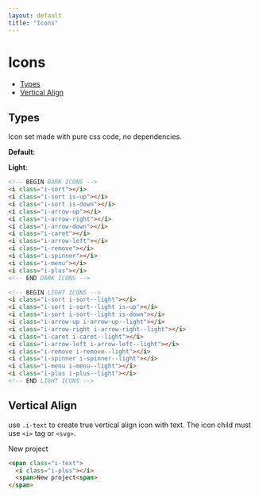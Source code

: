 ```yaml
---
layout: default
title: "Icons"
---
```


# Icons

- [Types](#types)
- [Vertical Align](#vertical-align)

## Types

Icon set made with pure css code, no dependencies.

**Default**:
<div class="u-mb-15">
  <div class="icon-wrapper">
    <i class="i-sort"></i>
  </div>
  <div class="icon-wrapper">
    <i class="i-sort is-up"></i>
  </div>
  <div class="icon-wrapper">
    <i class="i-sort is-down"></i>
  </div>
  <div class="icon-wrapper">
    <i class="i-arrow-up"></i>
  </div>
  <div class="icon-wrapper">
    <i class="i-arrow-right"></i>
  </div>
  <div class="icon-wrapper">
    <i class="i-caret"></i>
  </div>
  <div class="icon-wrapper">
    <i class="i-arrow-left"></i>
  </div>
  <div class="icon-wrapper">
    <i class="i-remove"></i>
  </div>
  <div class="icon-wrapper">
    <i class="i-spinner"></i>
  </div>
  <div class="icon-wrapper">
    <i class="i-menu"></i>
  </div>
  <div class="icon-wrapper">
    <i class="i-plus"></i>
  </div>
</div>

**Light**:
<div class="u-mb-15">
  <div class="icon-wrapper u-bg-primary">
    <i class="i-sort i-sort--light"></i>
  </div>
  <div class="icon-wrapper u-bg-primary">
    <i class="i-sort i-sort--light is-up"></i>
  </div>
  <div class="icon-wrapper u-bg-primary">
    <i class="i-sort i-sort--light is-down"></i>
  </div>
  <div class="icon-wrapper u-bg-primary">
    <i class="i-arrow-up i-arrow-up--light"></i>
  </div>
  <div class="icon-wrapper u-bg-primary">
    <i class="i-arrow-right i-arrow-right--light"></i>
  </div>
  <div class="icon-wrapper u-bg-primary">
    <i class="i-caret i-caret--light"></i>
  </div>
  <div class="icon-wrapper u-bg-primary">
    <i class="i-arrow-left i-arrow-left--light"></i>
  </div>
  <div class="icon-wrapper u-bg-primary">
    <i class="i-remove i-remove--light"></i>
  </div>
  <div class="icon-wrapper u-bg-primary">
    <i class="i-spinner i-spinner--light"></i>
  </div>
  <div class="icon-wrapper u-bg-primary">
    <i class="i-menu i-menu--light"></i>
  </div>
  <div class="icon-wrapper u-bg-primary">
    <i class="i-plus i-plus--light"></i>
  </div>
</div>

```html
<!-- BEGIN DARK ICONS -->
<i class="i-sort"></i>
<i class="i-sort is-up"></i>
<i class="i-sort is-down"></i>
<i class="i-arrow-up"></i>
<i class="i-arrow-right"></i>
<i class="i-arrow-down"></i>
<i class="i-caret"></i>
<i class="i-arrow-left"></i>
<i class="i-remove"></i>
<i class="i-spinner"></i>
<i class="i-menu"></i>
<i class="i-plus"></i>
<!-- END DARK ICONS -->

<!-- BEGIN LIGHT ICONS -->
<i class="i-sort i-sort--light"></i>
<i class="i-sort i-sort--light is-up"></i>
<i class="i-sort i-sort--light is-down"></i>
<i class="i-arrow-up i-arrow-up--light"></i>
<i class="i-arrow-right i-arrow-right--light"></i>
<i class="i-caret i-caret--light"></i>
<i class="i-arrow-left i-arrow-left--light"></i>
<i class="i-remove i-remove--light"></i>
<i class="i-spinner i-spinner--light"></i>
<i class="i-menu i-menu--light"></i>
<i class="i-plus i-plus--light"></i>
<!-- END LIGHT ICONS -->
```

## Vertical Align

use `.i-text` to create true vertical align icon with text. The icon child must use `<i>` tag or `<svg>`.

<span class="i-text">
  <i class="i-plus"></i>
  <span>New project<span>
</span>

```html
<span class="i-text">
  <i class="i-plus"></i>
  <span>New project<span>
</span>
```
